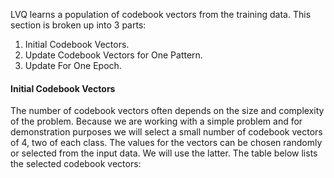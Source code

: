 LVQ learns a population of codebook vectors from the training data. This section is broken up
into 3 parts:
1. Initial Codebook Vectors.
2. Update Codebook Vectors for One Pattern.
3. Update For One Epoch.

#### Initial Codebook Vectors
The number of codebook vectors often depends on the size and complexity of the problem.
Because we are working with a simple problem and for demonstration purposes we will select a
small number of codebook vectors of 4, two of each class. The values for the vectors can be
chosen randomly or selected from the input data. We will use the latter. The table below lists
the selected codebook vectors: